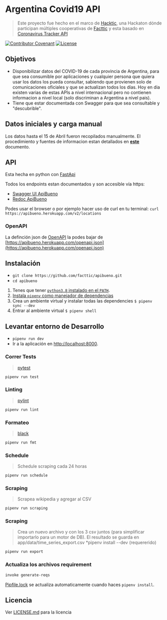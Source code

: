 # Argentina Covid19 API

> Este proyecto fue hecho en el marco de [Hacktic](https://hackdash.org/projects/5e8b6b87875b954b4a1d13fa), una Hackaton dónde participan múltiples cooperativas de [Facttic](https://facttic.org.ar/) y esta basado en [Coronavirus Tracker API](https://github.com/ExpDev07/coronavirus-tracker-api)

[![Contributor Covenant](https://img.shields.io/badge/Contributor%20Covenant-v2.0%20adopted-ff69b4.svg)](code_of_conduct.md)
[![License](https://img.shields.io/github/license/facttic/apibueno)](LICENSE.md)


## Objetivos

 - Disponibilizar datos del COVID-19 de cada provincia de Argentina, para que sea consumible por aplicaciones y cualquier persona que quiera usar los datos los pueda consultar, sabiendo que provienen solo de comunicaciones oficiales y que se actualizan todos los días. Hoy en dia existen varias de estas APIs a nivel internacional pero no contienen informacion a nivel local (solo discriminan a Argentina a nivel pais).
 - Tiene que estar documentada con Swagger para que sea consultable y "descubrible".

## Datos iniciales y carga manual

Los datos hasta el 15 de Abril fueron recopilados manualmente.
El procedimiento y fuentes de informacion estan detallados en **[este](/fuentes-de-datos-y-procedimiento.md)** documento.

<!--
## Actualizacion automatica

Evaluamos varias fuentes de datos:
- https://www.argentina.gob.ar/coronavirus/informe-diario
- https://github.com/SistemasMapache/Covid19arData
- https://es.wikipedia.org/wiki/Pandemia_de_enfermedad_por_coronavirus_de_2020_en_Argentina

En principio usamos la web de [Wikipedia Coronavirus Argentina](https://es.wikipedia.org/wiki/Pandemia_de_enfermedad_por_coronavirus_de_2020_en_Argentina) mientras encontramos la mejor manera de parsear los pdf a partir de los que informa el Ministerio de Salud.
-->
## API

Esta hecha en python con [FastApi](https://fastapi.tiangolo.com/)

Todos los endpoints estan documentados y son accesible vía https:

- [Swagger UI ApiBueno](https://apibueno.herokuapp.com/)
- [Redoc ApiBueno](https://apibueno.herokuapp.com/docs)

Podes usar el browser o por ejemplo hacer uso de curl en tu terminal:
`curl https://apibueno.herokuapp.com/v2/locations`

### OpenAPI

La definción json de [OpenAPI](https://swagger.io/docs/specification/about/) la podes bajar de [https://apibueno.herokuapp.com/openapi.json](https://apibueno.herokuapp.com/openapi.json)


## Instalación

* `git clone https://github.com/facttic/apibueno.git`
* `cd apibueno`

1. Tenes que tener [`python3.8` instalado en el `PATH`](https://docs.python-guide.org/starting/installation/).
2. [Instala `pipenv` como manejador de dependencias](https://pipenv.readthedocs.io/en/latest/install/#installing-pipenv)
3. Crea un ambiente virtual y instalar todas las dependencies `$ pipenv sync --dev`
4. Entrar al ambiente virtual `$ pipenv shell`

## Levantar entorno de Desarrollo

* `pipenv run dev`
* Ir a la aplicación en [http://localhost:8000](http://localhost:8000).

### Correr Tests
> [pytest](https://docs.pytest.org/en/latest/)

```bash
pipenv run test
```


### Linting
> [pylint](https://www.pylint.org/)

```bash
pipenv run lint
```

### Formateo
> [black](https://black.readthedocs.io/en/stable/)

```bash
pipenv run fmt
```

### Schedule
> Schedule scraping cada 24 horas

```bash
pipenv run schedule
```

### Scraping
> Scrapea wikipedia y agregar al CSV

```bash
pipenv run scraping
```

### Scraping
> Crea un nuevo archivo y con los 3 csv juntos (para simplificar importarlo para un motor de DB). El resultado se guarda en app/data/time_series_export.csv *pipenv install --dev (requererido)

```bash
pipenv run export
```

### Actualiza los archivos requirement

```bash
invoke generate-reqs
```

[Pipfile.lock](./Pipfile.lock) se actualiza automaticamente cuando haces `pipenv install`.



## Licencia

Ver [LICENSE.md](LICENSE.md) para la licencia
